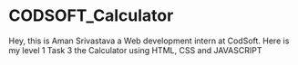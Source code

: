 # CODSOFT_Calculator
Hey, this is Aman Srivastava a Web development intern at CodSoft.
Here is my level 1 Task 3 the Calculator using 
HTML, CSS and JAVASCRIPT
